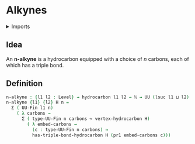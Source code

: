 #  Alkynes

<details><summary>Imports</summary>
```agda
module organic-chemistry.alkynes where
open import elementary-number-theory.natural-numbers
open import foundation.dependent-pair-types
open import foundation.embeddings
open import foundation.universe-levels
open import organic-chemistry.hydrocarbons
open import organic-chemistry.saturated-carbons
open import univalent-combinatorics.finite-types
```
</details>

## Idea

An **n-alkyne** is a hydrocarbon equipped with a choice of $n$ carbons, each of which has a triple bond.

## Definition

```agda
n-alkyne : {l1 l2 : Level} → hydrocarbon l1 l2 → ℕ → UU (lsuc l1 ⊔ l2)
n-alkyne {l1} {l2} H n =
  Σ ( UU-Fin l1 n)
    ( λ carbons →
      Σ ( type-UU-Fin n carbons ↪ vertex-hydrocarbon H)
        ( λ embed-carbons →
          (c : type-UU-Fin n carbons) →
          has-triple-bond-hydrocarbon H (pr1 embed-carbons c)))
```
